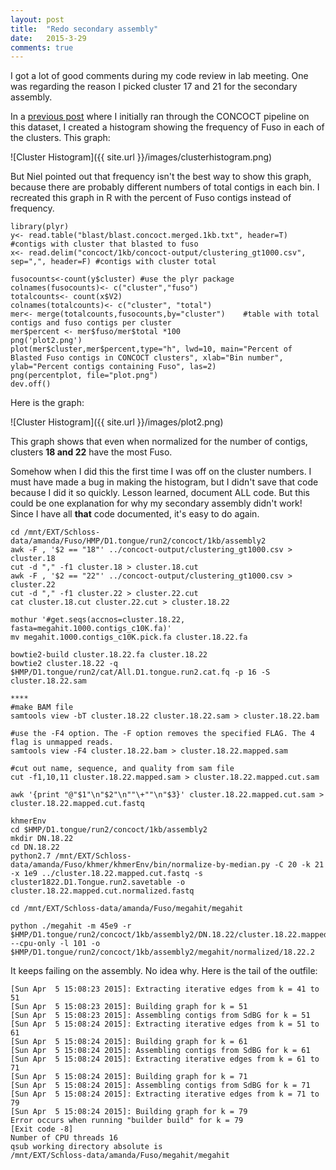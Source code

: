 ```yaml
---
layout: post
title:  "Redo secondary assembly"
date:   2015-3-29
comments: true
---
```


I got a lot of good comments during my code review in lab meeting. One was regarding the reason I picked cluster 17 and 21 for the secondary assembly. 

In a [previous post](http://agelmore.github.io/2015/02/16/Concoct-1kb.html) where I initially ran through the CONCOCT pipeline on this dataset, I created a histogram showing the frequency of Fuso in each of the clusters. This graph:

![Cluster Histogram]({{ site.url }}/images/clusterhistogram.png)

But Niel pointed out that frequency isn't the best way to show this graph, because there are probably different numbers of total contigs in each bin. I recreated this graph in R with the percent of Fuso contigs instead of frequency.

~~~~
library(plyr)
y<- read.table("blast/blast.concoct.merged.1kb.txt", header=T)  #contigs with cluster that blasted to fuso
x<- read.delim("concoct/1kb/concoct-output/clustering_gt1000.csv", sep=",", header=F) #contigs with cluster total

fusocounts<-count(y$cluster) #use the plyr package
colnames(fusocounts)<- c("cluster","fuso")
totalcounts<- count(x$V2)
colnames(totalcounts)<- c("cluster", "total")
mer<- merge(totalcounts,fusocounts,by="cluster")    #table with total contigs and fuso contigs per cluster
mer$percent <- mer$fuso/mer$total *100
png('plot2.png')
plot(mer$cluster,mer$percent,type="h", lwd=10, main="Percent of Blasted Fuso contigs in CONCOCT clusters", xlab="Bin number", ylab="Percent contigs containing Fuso", las=2)
png(percentplot, file="plot.png")
dev.off()
~~~~ 

Here is the graph:

![Cluster Histogram]({{ site.url }}/images/plot2.png)

This graph shows that even when normalized for the number of contigs, clusters **18 and 22** have the most Fuso. 

Somehow when I did this the first time I was off on the cluster numbers. I must have made a bug in making the histogram, but I didn't save that code because I did it so quickly. Lesson learned, document ALL code. But this could be one explanation for why my secondary assembly didn't work! Since I have all **that** code documented, it's easy to do again.


~~~~
cd /mnt/EXT/Schloss-data/amanda/Fuso/HMP/D1.tongue/run2/concoct/1kb/assembly2
awk -F , '$2 == "18"' ../concoct-output/clustering_gt1000.csv > cluster.18 
cut -d "," -f1 cluster.18 > cluster.18.cut
awk -F , '$2 == "22"' ../concoct-output/clustering_gt1000.csv > cluster.22
cut -d "," -f1 cluster.22 > cluster.22.cut
cat cluster.18.cut cluster.22.cut > cluster.18.22

mothur '#get.seqs(accnos=cluster.18.22, fasta=megahit.1000.contigs_c10K.fa)'
mv megahit.1000.contigs_c10K.pick.fa cluster.18.22.fa

bowtie2-build cluster.18.22.fa cluster.18.22
bowtie2 cluster.18.22 -q $HMP/D1.tongue/run2/cat/All.D1.tongue.run2.cat.fq -p 16 -S cluster.18.22.sam 

****
#make BAM file
samtools view -bT cluster.18.22 cluster.18.22.sam > cluster.18.22.bam

#use the -F4 option. The -F option removes the specified FLAG. The 4 flag is unmapped reads. 
samtools view -F4 cluster.18.22.bam > cluster.18.22.mapped.sam

#cut out name, sequence, and quality from sam file
cut -f1,10,11 cluster.18.22.mapped.sam > cluster.18.22.mapped.cut.sam

awk '{print "@"$1"\n"$2"\n""\+""\n"$3}' cluster.18.22.mapped.cut.sam > cluster.18.22.mapped.cut.fastq

khmerEnv
cd $HMP/D1.tongue/run2/concoct/1kb/assembly2
mkdir DN.18.22
cd DN.18.22
python2.7 /mnt/EXT/Schloss-data/amanda/Fuso/khmer/khmerEnv/bin/normalize-by-median.py -C 20 -k 21 -x 1e9 ../cluster.18.22.mapped.cut.fastq -s cluster1822.D1.Tongue.run2.savetable -o cluster.18.22.mapped.cut.normalized.fastq

cd /mnt/EXT/Schloss-data/amanda/Fuso/megahit/megahit

python ./megahit -m 45e9 -r $HMP/D1.tongue/run2/concoct/1kb/assembly2/DN.18.22/cluster.18.22.mapped.cut.normalized.fastq --cpu-only -l 101 -o $HMP/D1.tongue/run2/concoct/1kb/assembly2/megahit/normalized/18.22.2

~~~~


It keeps failing on the assembly. No idea why. Here is the tail of the outfile:

~~~~
[Sun Apr  5 15:08:23 2015]: Extracting iterative edges from k = 41 to 51
[Sun Apr  5 15:08:23 2015]: Building graph for k = 51
[Sun Apr  5 15:08:23 2015]: Assembling contigs from SdBG for k = 51
[Sun Apr  5 15:08:24 2015]: Extracting iterative edges from k = 51 to 61
[Sun Apr  5 15:08:24 2015]: Building graph for k = 61
[Sun Apr  5 15:08:24 2015]: Assembling contigs from SdBG for k = 61
[Sun Apr  5 15:08:24 2015]: Extracting iterative edges from k = 61 to 71
[Sun Apr  5 15:08:24 2015]: Building graph for k = 71
[Sun Apr  5 15:08:24 2015]: Assembling contigs from SdBG for k = 71
[Sun Apr  5 15:08:24 2015]: Extracting iterative edges from k = 71 to 79
[Sun Apr  5 15:08:24 2015]: Building graph for k = 79
Error occurs when running "builder build" for k = 79
[Exit code -8]
Number of CPU threads 16
qsub working directory absolute is
/mnt/EXT/Schloss-data/amanda/Fuso/megahit/megahit

~~~~